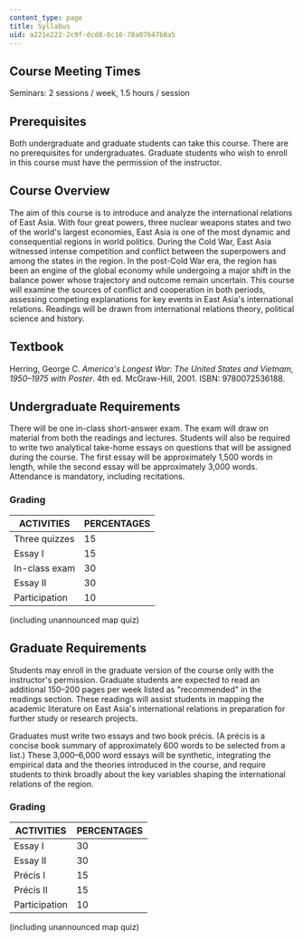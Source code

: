 ```yaml
---
content_type: page
title: Syllabus
uid: a221e222-2c9f-dcd8-0c16-78a07647b8a5
---
```


Course Meeting Times
--------------------

Seminars: 2 sessions / week, 1.5 hours / session

Prerequisites
-------------

Both undergraduate and graduate students can take this course. There are no prerequisites for undergraduates. Graduate students who wish to enroll in this course must have the permission of the instructor.

Course Overview
---------------

The aim of this course is to introduce and analyze the international relations of East Asia. With four great powers, three nuclear weapons states and two of the world's largest economies, East Asia is one of the most dynamic and consequential regions in world politics. During the Cold War, East Asia witnessed intense competition and conflict between the superpowers and among the states in the region. In the post-Cold War era, the region has been an engine of the global economy while undergoing a major shift in the balance power whose trajectory and outcome remain uncertain. This course will examine the sources of conflict and cooperation in both periods, assessing competing explanations for key events in East Asia's international relations. Readings will be drawn from international relations theory, political science and history.

Textbook
--------

Herring, George C. _America's Longest War: The United States and Vietnam, 1950–1975 with Poster_. 4th ed. McGraw-Hill, 2001. ISBN: 9780072536188.

Undergraduate Requirements
--------------------------

There will be one in-class short-answer exam. The exam will draw on material from both the readings and lectures. Students will also be required to write two analytical take-home essays on questions that will be assigned during the course. The first essay will be approximately 1,500 words in length, while the second essay will be approximately 3,000 words. Attendance is mandatory, including recitations.

### Grading

| ACTIVITIES | PERCENTAGES |
| --- | --- |
| Three quizzes | 15 |
| Essay I | 15 |
| In-class exam | 30 |
| Essay II | 30 |
| Participation | 10 

(including unannounced map quiz)

Graduate Requirements
---------------------

Students may enroll in the graduate version of the course only with the instructor's permission. Graduate students are expected to read an additional 150–200 pages per week listed as "recommended" in the readings section. These readings will assist students in mapping the academic literature on East Asia's international relations in preparation for further study or research projects.

Graduates must write two essays and two book précis. (A précis is a concise book summary of approximately 600 words to be selected from a list.) These 3,000–6,000 word essays will be synthetic, integrating the empirical data and the theories introduced in the course, and require students to think broadly about the key variables shaping the international relations of the region.

### Grading

| ACTIVITIES | PERCENTAGES |
| --- | --- |
| Essay I | 30 |
| Essay II | 30 |
| Précis I | 15 |
| Précis II | 15 |
| Participation | 10 

(including unannounced map quiz)